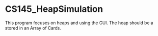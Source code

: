 # CS145_HeapSimulation
This program focuses on heaps and using the GUI. The heap should be a stored in an Array of Cards.
